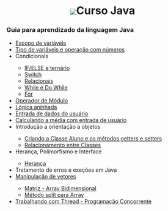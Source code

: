 <h1 align = "center" ><img src="https://user-images.githubusercontent.com/82469705/170516667-409b841e-775c-4e2f-8507-01e922b85662.png" align="center"></img>Curso Java</h1> 

<h3>Guia para aprendizado da linguagem Java</h3>

<ul>
  <li><a href="https://github.com/cleosilva/curso-java/blob/master/helloJava/src/introducaoJava/Variavel.java">Escopo de variáveis</a></li>
  <li><a href="https://github.com/cleosilva/curso-java/blob/master/helloJava/src/introducaoJava/Operacoes.java">Tipo de variáveis e operação com números</a></li>
  <li>Condicionais</li>
  <ul>
    <li><a href="https://github.com/cleosilva/curso-java/blob/master/helloJava/src/introducaoJava/Condicionais.java">IF/ELSE e ternário</a></li>
    <li><a href="https://github.com/cleosilva/curso-java/blob/master/helloJava/src/introducaoJava/SwitchCase.java">Switch</a></li>
    <li><a href="https://github.com/cleosilva/curso-java/blob/master/helloJava/src/introducaoJava/OperadoresRelacionais.java">Relacionais</a></li>
    <li><a href="https://github.com/cleosilva/curso-java/blob/master/helloJava/src/introducaoJava/EstruturaWhile.java">While e Do While</a></li>
    <li><a href="https://github.com/cleosilva/curso-java/blob/master/helloJava/src/introducaoJava/EstruturaFor.java">For</a></li>
  </ul>
  <li><a href="https://github.com/cleosilva/curso-java/blob/master/helloJava/src/introducaoJava/OperadorModulo.java">Operador de Módulo</a></li>
  <li><a href="https://github.com/cleosilva/curso-java/blob/master/helloJava/src/introducaoJava/LogicaAninhada.java">Lógica aninhada</a></li>
  <li><a href="https://github.com/cleosilva/curso-java/blob/master/helloJava/src/introducaoJava/EntradaDados.java">Entrada de dados do usuário</a></li>
  <li><a href="https://github.com/cleosilva/curso-java/blob/master/helloJava/src/introducaoJava/CalculoMedia.java">Calculando a média com entrada de usuário</a></li>
  <li>Introdução a orientação a objetos</li>
  <ul>
    <li><a href="https://github.com/cleosilva/curso-java/blob/master/helloJava/src/cursoJava/classes/Aluno.java">Criando a Classe Aluno e os métodos getters e setters</a></li>
    <li><a href="https://github.com/cleosilva/curso-java/blob/master/helloJava/src/cursoJava/classes/Disciplina.java">Relacionamento entre Classes</a></li>
  </ul>
  <li>Herança, Polimorfismo e Interface</li>
  <ul>
    <li><a href="https://github.com/cleosilva/curso-java/blob/master/helloJava/src/cursoJava/classes/Diretor.java">Herança</a></li>
  </ul>
  <li>Tratamento de erros e exeções em Java</li>
  <li><a href="https://github.com/cleosilva/curso-java/blob/master/helloJava/src/cursoJava/executavel/Arrays.java">Manipulação de vetores</a></li>
  <ul>
    <li><a href="https://github.com/cleosilva/curso-java/blob/master/helloJava/src/cursoJava/executavel/Matriz.java">Matriz - Array Bidimensional</a></li>
    <li><a href="https://github.com/cleosilva/curso-java/blob/master/helloJava/src/cursoJava/executavel/SplitArray.java">Método split para Array</a></li>
  </ul>
  <li><a href="https://github.com/cleosilva/curso-java/blob/master/helloJava/src/cursoJava/thread/AulaThread.java">Trabalhando com Thread - Programação Concorrente</a></li>
  </ul>
  
    
